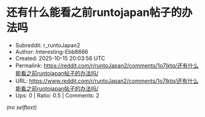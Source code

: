 # 还有什么能看之前runtojapan帖子的办法吗

- Subreddit: r_runtoJapan2
- Author: Interesting-Ebb8666
- Created: 2025-10-15 20:03:56 UTC
- Permalink: https://reddit.com/r/runtoJapan2/comments/1o7lktq/还有什么能看之前runtojapan帖子的办法吗/
- URL: https://www.reddit.com/r/runtoJapan2/comments/1o7lktq/还有什么能看之前runtojapan帖子的办法吗/
- Ups: 0 | Ratio: 0.5 | Comments: 2

_(no selftext)_
